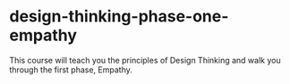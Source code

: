 # design-thinking-phase-one-empathy
This course will teach you the principles of Design Thinking and walk you through the first phase, Empathy.
